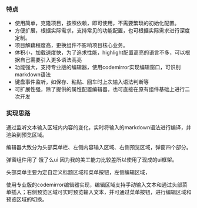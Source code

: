 ### 特点

- 使用简单，克隆项目，按照依赖，即可使用，不需要繁琐的初始化配置。
- 方便扩展，根据实际需求，支持常见的功能配置，也可根据实际需求进行深度定制。
- 项目解藕程度高，更换组件不影响项目核心业务。
- 体积小，加载速度快，为了追求性能，highlight配置高亮的语言不多，可以根据自己需要引入更多语法高亮
- 功能强大，支持专业版的编辑器，使用codemirror实现编辑窗口，可识别markdown语法
- 键盘事件监听，如保存、粘贴、回车时上次输入语法判断等
- 可扩展性强，除了提供的属性配置编辑器，也可直接在原有组件基础上进行二次开发

### 实现思路

通过监听文本输入区域内内容的变化，实时将输入的markdown语法进行编译，并渲染到预览区域。

编辑器大致分为头部菜单栏、左侧内容输入区域、右侧预览区域，弹窗四个部分。

弹窗组件用了 饿了么ui 因为我的美工能力比较差所以使用了现成的ui框架。

头部菜单主要为定自定义标题区域和菜单按钮，左侧编辑区域，

使用专业版的codemirror编辑器实现，编辑区域支持手动输入文本和通过头部菜单插入；右侧预览区域可实时预览输入文本，并可通过菜单按钮，进行编辑区域和预览区域的切换。
